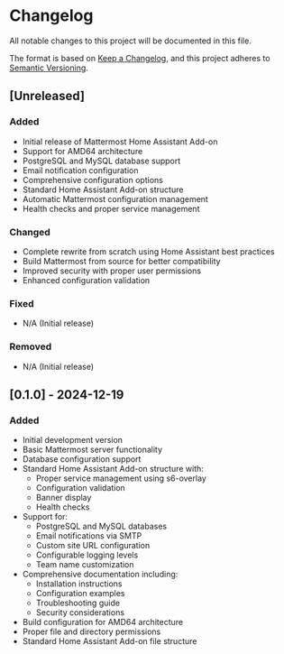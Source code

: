# Changelog

All notable changes to this project will be documented in this file.

The format is based on [Keep a Changelog](https://keepachangelog.com/en/1.0.0/),
and this project adheres to [Semantic Versioning](https://semver.org/spec/v2.0.0.html).

## [Unreleased]

### Added
- Initial release of Mattermost Home Assistant Add-on
- Support for AMD64 architecture
- PostgreSQL and MySQL database support
- Email notification configuration
- Comprehensive configuration options
- Standard Home Assistant Add-on structure
- Automatic Mattermost configuration management
- Health checks and proper service management

### Changed
- Complete rewrite from scratch using Home Assistant best practices
- Build Mattermost from source for better compatibility
- Improved security with proper user permissions
- Enhanced configuration validation

### Fixed
- N/A (Initial release)

### Removed
- N/A (Initial release)

## [0.1.0] - 2024-12-19

### Added
- Initial development version
- Basic Mattermost server functionality
- Database configuration support
- Standard Home Assistant Add-on structure with:
  - Proper service management using s6-overlay
  - Configuration validation
  - Banner display
  - Health checks
- Support for:
  - PostgreSQL and MySQL databases
  - Email notifications via SMTP
  - Custom site URL configuration
  - Configurable logging levels
  - Team name customization
- Comprehensive documentation including:
  - Installation instructions
  - Configuration examples
  - Troubleshooting guide
  - Security considerations
- Build configuration for AMD64 architecture
- Proper file and directory permissions
- Standard Home Assistant Add-on file structure
